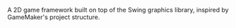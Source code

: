 A 2D game framework built on top of the Swing graphics library, inspired by GameMaker's project structure.
